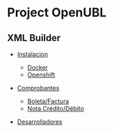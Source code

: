 # Project OpenUBL

## XML Builder

* [Instalacion](content/xml-builder-docs/instalacion/_index_.md)
    * [Docker](content/xml-builder-docs/instalacion/docker.md)
    * [Openshift](content/xml-builder-docs/instalacion/openshift.md)
    
* [Comprobantes](content/xml-builder-docs/comprobantes/_index_.md)
    * [Boleta/Factura](content/xml-builder-docs/comprobantes/invoice.md)    
    * [Nota Crédito/Débito](content/xml-builder-docs/comprobantes/creditdebitnote.md)

* [Desarrolladores](content/xml-builder-docs/desarrolladores.md)

<!--     
## XML Sender

* [Yet another page](content/xml-builder-docs/desarrolladores.md) -->